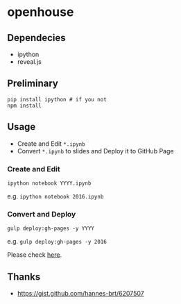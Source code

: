 # openhouse

## Dependecies

* ipython
* reveal.js

## Preliminary

```
pip install ipython # if you not
npm install
```

## Usage

* Create and Edit `*.ipynb`
* Convert `*.ipynb` to slides and Deploy it to GitHub Page

### Create and Edit

```
ipython notebook YYYY.ipynb
```

e.g. `ipython notebook 2016.ipynb`

### Convert and Deploy

```
gulp deploy:gh-pages -y YYYY
```

e.g. `gulp deploy:gh-pages -y 2016`

Please check [here](http://sakai-lab.github.io/openhouse/).

## Thanks

* https://gist.github.com/hannes-brt/6207507
